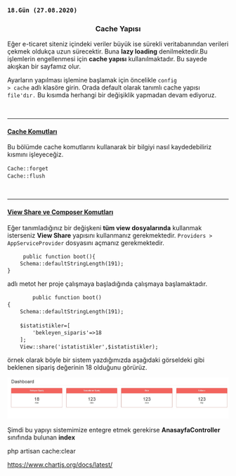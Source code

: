 
<h3><code>18.Gün (27.08.2020)</code></h3> 

<h3 align="center">Cache Yapısı</h3>

Eğer e-ticaret siteniz içindeki veriler büyük ise sürekli veritabanından verileri çekmek oldukça uzun sürecektir. Buna **lazy loading** denilmektedir.Bu işlemlerin engellenmesi için **cache yapısı** kullanılmaktadır. Bu sayede akışkan bir sayfamız olur.

Ayarların yapılması işlemine başlamak için öncelikle <code>config > cache</code> adlı klasöre girin. Orada default olarak tanımlı cache yapısı <code>file'dır.</code> Bu kısımda herhangi bir değişiklik yapmadan devam ediyoruz.

<br/><hr><h4><ins>Cache Komutları</ins></h4>
Bu bölümde cache komutlarını kullanarak bir bilgiyi nasıl kaydedebiliriz kısmını işleyeceğiz.

<code>Cache::forget</code><br/>
<code>Cache::flush</code>

<br/><hr><h4><ins>View Share ve Composer Komutları</ins></h4>

Eğer tanımladığınız bir değişkeni **tüm view dosyalarında** kullanmak isterseniz **View Share** yapısını kullanmanız gerekmektedir. <code>Providers > AppServiceProvider</code> dosyasını açmanız gerekmektedir.

		 public function boot(){
        Schema::defaultStringLength(191);
    }
    
adlı metot her proje çalışmaya başladığında çalışmaya başlamaktadır.

			public function boot()
    {
        Schema::defaultStringLength(191);

        $istatistikler=[
            'bekleyen_siparis'=>18
        ];
        View::share('istatistikler',$istatistikler);

örnek olarak böyle bir sistem yazdığımızda aşağıdaki görseldeki gibi beklenen sipariş değerinin 18 olduğunu görürüz.

![View Share Yapısı](/images/18-dashboard.jpg)

Şimdi bu yapıyı sistemimize entegre etmek gerekirse **AnasayfaController** sınıfında bulunan **index**


php artisan cache:clear

https://www.chartjs.org/docs/latest/



